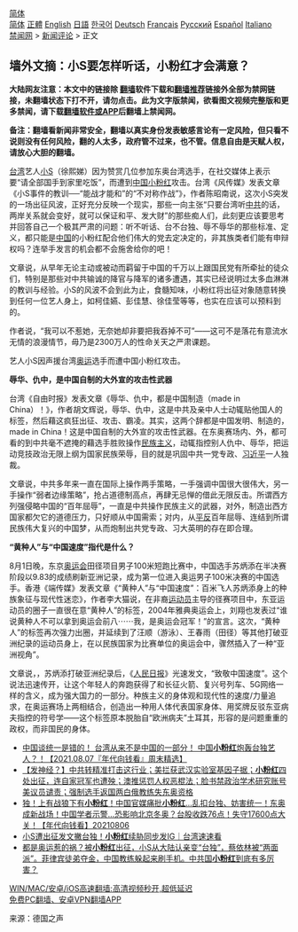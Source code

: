  <!-- 面包屑导航 --> <div class="breadcrumb"><!-- GTranslate: https://gtranslate.io/ -->  <div class="switcher notranslate">  <div class="selected">  <a href="#" onclick="return false;"> 简体</a>  </div>  <div class="option">  <a href="https://www.bannedbook.org" onclick="doGTranslate('zh-CN|zh-CN');jQuery('div.switcher div.selected a').html(jQuery(this).html());return false;" title="简体中文" class="nturl selected"> 简体</a>  <a href="https://www.bannedbook.org/zh-tw/" onclick="doGTranslate('zh-CN|zh-TW');jQuery('div.switcher div.selected a').html(jQuery(this).html());return false;" title="繁體中文" class="nturl"> 正體</a>  <a href="https://www.bannedbook.org/en/" onclick="doGTranslate('zh-CN|en');jQuery('div.switcher div.selected a').html(jQuery(this).html());return false;" title="English" class="nturl"> English</a>  <a href="https://www.bannedbook.org/ja/" onclick="doGTranslate('zh-CN|ja');jQuery('div.switcher div.selected a').html(jQuery(this).html());return false;" title="日本語" class="nturl"> 日語</a>  <a href="https://www.bannedbook.org/ko/" onclick="doGTranslate('zh-CN|ko');jQuery('div.switcher div.selected a').html(jQuery(this).html());return false;" title="한국어" class="nturl"> 한국어</a>  <a href="https://www.bannedbook.org/de/" onclick="doGTranslate('zh-CN|de');jQuery('div.switcher div.selected a').html(jQuery(this).html());return false;" title="Deutsch" class="nturl"> Deutsch</a>  <a href="https://www.bannedbook.org/fr/" onclick="doGTranslate('zh-CN|fr');jQuery('div.switcher div.selected a').html(jQuery(this).html());return false;" title="Français" class="nturl"> Français</a>  <a href="https://www.bannedbook.org/ru/" onclick="doGTranslate('zh-CN|ru');jQuery('div.switcher div.selected a').html(jQuery(this).html());return false;" title="Русский" class="nturl"> Русский</a>  <a href="https://www.bannedbook.org/es/" onclick="doGTranslate('zh-CN|es');jQuery('div.switcher div.selected a').html(jQuery(this).html());return false;" title="Español" class="nturl"> Español</a>  <a href="https://www.bannedbook.org/it/" onclick="doGTranslate('zh-CN|it');jQuery('div.switcher div.selected a').html(jQuery(this).html());return false;" title="Italiano" class="nturl"> Italiano</a>  </div>  </div>      <div class='breadcrumb-sub'><!-- Breadcrumb NavXT 6.3.0 --> <a href="https://www.bannedbook.org/" class="home">禁闻网</a> &gt; <a href="https://www.bannedbook.org/bnews/comments/" class="category">新闻评论</a> &gt; 正文</div></div><h2>墙外文摘：小S要怎样听话，小粉红才会满意？</h2> <p class="notice"><b>大陆网友注意：本文中的链接除 <a href="https://github.com/bannedbook/fanqiang" >翻墙</a>软件下载和<a href="https://github.com/killgcd/justmysocks/blob/master/README.md">翻墙推荐</a>链接外全部为禁网链接，未翻墙状态下打不开，请勿点击。此为文字版禁闻，欲看图文视频完整版和更多禁闻，请下载<a href="https://github.com/bannedbook/fanqiang">翻墙软件或APP</a>后翻墙上禁闻网。</p><p>备注：翻墙看新闻非常安全，翻墙以真实身份发表敏感言论有一定风险，但只看不说则没有任何风险，翻的人太多，政府管不过来，也不管。信息自由是天赋人权，请放心大胆的翻墙。</b></p>  <div class="entry"> <p><a href="https://www.bannedbook.org/bnews/tag/%e5%8f%b0%e6%b9%be/" class="st_tag internal_tag" rel="tag" title="标签 台湾 下的日志">台湾</a>艺人<a href="https://www.bannedbook.org/bnews/tag/%e5%b0%8fs/" class="st_tag internal_tag" rel="tag" title="标签 小S 下的日志">小S</a>（徐熙娣）因为赞赏几位参加东奥台湾选手，在社交媒体上表示要“请全部国手到家里吃饭”，而遭到<span class='wp_keywordlink_affiliate'><a href="https://www.bannedbook.org/" title="中国" target="_blank">中国</a></span><a href="https://www.bannedbook.org/bnews/tag/%e5%b0%8f%e7%b2%89%e7%ba%a2/" class="st_tag internal_tag" rel="tag" title="标签 小粉红 下的日志">小粉红</a>攻击。台湾《风传媒》发表文章《小S事件的教训──“能战才能和”的“不对称作战”》，作者陈昭南说，这次小S突发的一场出征风波，正好充分反映一个现实，那些一向主张“只要台湾听<a href="https://www.bannedbook.org/bnews/tag/%e4%b8%ad%e5%85%b1/" class="st_tag internal_tag" rel="tag" title="标签 中共 下的日志">中共</a>的话，两岸关系就会变好，就可以保证和平、发大财”的那些痴人们，此刻更应该要思考并回答自己一个极其严肃的问题：听不听话、台不台独、辱不辱华的那些标准、定义，都只能是<a href="https://www.bannedbook.org/bnews/tag/%E4%B8%AD%E5%9B%BD/" class="st_tag internal_tag" rel="tag" title="标签 中国 下的日志">中国</a>的小粉红配合他们伟大的党去定决定的，非其族类者们能有申辩权吗？连举手发言的机会都不会施舍给你的吧！</p> <p>文章说，从早年无论主动或被动而羁留于中国的千万以上跟国民党有所牵扯的徒众们，特别是那些对中共输诚的降官与降军的诸多遭遇，其实已经说明过太多血淋淋的教训与经验。小S的风波不会到此为止，食髓知味，小粉红将出征对象随意转换到任何一位艺人身上，如柯佳嬿、彭佳慧、徐佳莹等等，也实在应该可以预料到的。</p> <p>作者说，“我可以不惹她，无奈她却非要把我吞掉不可”——这可不是落花有意流水无情的浪漫情节，毋乃是2300万人的性命关天之严肃课题。</p>  <p>艺人小S因声援台湾<a href="https://www.bannedbook.org/bnews/tag/%e5%a5%a5%e8%bf%90/" class="st_tag internal_tag" rel="tag" title="标签 奥运 下的日志">奥运</a>选手而遭中国小粉红攻击。</p> <p><strong>辱华、仇中，是中国自制的大外宣的攻击性武器</strong></p> <p>台湾《自由时报》发表文章《辱华、仇中，都是中国制造（made in China）！》，作者胡文辉说，辱华、仇中，这是中共及亲中人士动辄贴他国人的标签，然后藉这疯狂出征、攻击、霸凌。其实，这两个辞都是中国发明、制造的，made in China！这是中国自制的大外宣的攻击性武器。在东奥赛场内、外，都可看的到中共毫不遮掩的藉选手胜败操作<span class='wp_keywordlink'><a href="https://www.bannedbook.org/forum11/topic333.html" title="禁片：民族主义和三座大山" target="_blank">民族主义</a></span>，动辄指控别人仇中、辱华，把运动竞技政治无限上纲为国家民族荣辱，目的就是巩固中共一党专政、<a href="https://www.bannedbook.org/bnews/tag/%e4%b9%a0%e8%bf%91%e5%b9%b3/" class="st_tag internal_tag" rel="tag" title="标签 习近平 下的日志">习近平</a>一人独裁。</p>  <p>文章说，中共多年来一直在国际上操作两手策略，一手强调中国很大很伟大，另一手操作“弱者边缘策略”，抢占道德制高点，再肆无忌惮的借此无限反击。所谓西方列强侵略中国的“百年屈辱”，一直是中共操作民族主义的武器，对外，制造出西方国家都欠它的道德压力，只好顺从中国需索；对内，从<span class='wp_keywordlink'><a href="https://www.bannedbook.org/forum11/topic332.html" title="禁片：平反的把戏" target="_blank">平反</a></span>百年屈辱、连结到所谓民族伟大复兴的中国梦，从而炮制出共党专政、习大英明的存在即合理。</p> <p><strong>“黄种人”与“中国速度”指代是什么？</strong></p> <p>8月1日晚，东京<a href="https://www.bannedbook.org/bnews/tag/%E5%A5%A5%E8%BF%90%E4%BC%9A/" class="st_tag internal_tag" rel="tag" title="标签 奥运会 下的日志">奥运会</a>田径项目男子100米短跑比赛中，中国选手苏炳添在半决赛阶段以9.83的成绩刷新亚洲记录，成为第一位进入奥运男子100米决赛的中国选手。香港《端传媒》发表文章《“黄种人”与“中国速度”：百米飞人苏炳添身上的种族象征与现代性迷恋》，作者李大猫说，在非裔<a href="https://www.bannedbook.org/bnews/tag/%E8%BF%90%E5%8A%A8%E5%91%98/" class="st_tag internal_tag" rel="tag" title="标签 运动员 下的日志">运动员</a>主导的径赛项目中，东亚运动员的圈子一直很在意“黄种人”的标签，2004年雅典奥运会上，刘翔也发表过“谁说黄种人不可以拿到奥运会前八⋯⋯我，是奥运会冠军！”的宣言。这次，“黄种人”的标签再次强力出圈，并延续到了汪顺（游泳）、王春雨（田径）等其他打破亚洲纪录的运动员身上，在以民族国家为比赛单位的奥运会中，骤然插入了一种“亚洲视角”。</p>  <p>文章说，，苏炳添打破亚洲纪录后，《<span class='wp_keywordlink'><a href="https://www.bannedbook.org/forum2/topic109.html" title="透视人民日报" target="_blank">人民日报</a></span>》光速发文，“致敬中国速度”。这个说法迅速传开，让这个年轻人的奔跑获得了和长征火箭、复兴号列车、5G网络一样的含义，成为强大国力的一部分。种族主义的身体观和现代性的速度/力量追求，在奥运赛场上两相结合，创造出一种用人体代表国家身体、用奖牌反驳东亚病夫指控的符号学——这个标签原本脱胎自“欧洲病夫”土耳其，形容的是问题重重的政权，而非国民的身体。</p> <ul class='op-related-articles' title='相关阅读'> <li><a href='https://www.bannedbook.org/bnews/taiwannews/20210807/1602072.html' target='_blank'>中国谈统一是错的！ 台湾从来不是中国的一部分！ 中国<b>小粉红</b>炮轰台独艺人？！【2021.08.07『年代向钱看』周末精选】</a></li> <li><a href='https://www.bannedbook.org/bnews/bannedvideo/20210806/1601587.html' target='_blank'>【发神经？】中共转精准打击这行业；美拦获武汉实验室基因子据；<b>小粉红</b>四处出征，连自家冠军也遭殃；澳推惩罚人权恶棍法；脸书禁政治学术研究账号美议员谴责；强制选手返国两白俄教练失东奥资格</a></li> <li><a href='https://www.bannedbook.org/bnews/taiwannews/20210806/1601575.html' target='_blank'>独！上有战狼下有<b>小粉红</b>！中国官媒痛批<b>小粉红</b>…乱扣台独、妨害统一！东奥成新战场！中国学者示警…恐影响北京冬奥？台股收跌76点！失守17600点大关！【年代向钱看】20210806</a></li> <li><a href='https://www.bannedbook.org/bnews/taiwannews/20210806/1601146.html' target='_blank'>小S遭出征发文撇台独！<b>小粉红</b>续胁同步发IG｜台湾速速看</a></li> <li><a href='https://www.bannedbook.org/bnews/bannedvideo/20210806/1601136.html' target='_blank'>都是奥运惹的祸？被<b>小粉红</b>出征，小S从大陆认亲变“台独”，蔡依林被“两面派”。菲律宾徒弟夺金，中国教练躲起来刷手机。中共国<b>小粉红</b>到底有多厉害？</a></li> </ul> <p class="texttj"> <a href="https://github.com/bannedbook/fanqiang/wiki/V2ray%E6%9C%BA%E5%9C%BA" target="_blank">WIN/MAC/安卓/iOS高速翻墙:高清视频秒开,超低延迟</a><br/> <a href="https://github.com/bannedbook/fanqiang/wiki/%E7%A6%81%E9%97%BB%E7%BD%91%E5%AE%89%E5%8D%93%E7%BF%BB%E5%A2%99%E6%96%B0%E9%97%BBAPP" target="_blank">免费PC翻墙、安卓VPN翻墙APP</a></p><p> 来源：德国之声 </p> <a name='sharetosocial'></a>  <div style="margin-bottom:5px;padding-bottom:5px;clear:both"> <div id="archive-pix-1" class="banner-ads"> <!-- AuctionX Display platform tag START --> <div id="26318x728x90x621x_ADSLOT2" clicktrack="%%CLICK_URL_ESC%%"></div> <!-- AuctionX Display platform tag END --> </div> <div id="archive-pix-2" class="banner-ads"> <!-- AuctionX Display platform tag START --> <div id="26315x300x250x621x_ADSLOT2" clicktrack="%%CLICK_URL_ESC%%"></div> <!-- AuctionX Display platform tag END --> </div> </div>  <div id="archive-pix-1" class="banner-ads"> <!-- AuctionX Display platform tag START --> <div id="26318x728x90x621x_ADSLOT3" clicktrack="%%CLICK_URL_ESC%%"></div> <!-- AuctionX Display platform tag END --> </div> </div><!--END ENTRY--> 